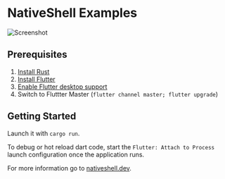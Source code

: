 # NativeShell Examples

![](https://nativeshell.dev/screenshot-dev.png "Screenshot")

## Prerequisites

1. [Install Rust](https://www.rust-lang.org/tools/install)
2. [Install Flutter](https://flutter.dev/docs/get-started/install)
3. [Enable Flutter desktop support](https://flutter.dev/desktop#set-up)
4. Switch to Fluttter Master (`flutter channel master; flutter upgrade`)

## Getting Started

Launch it with `cargo run`.

To debug or hot reload dart code, start the
`Flutter: Attach to Process` launch configuration once the application runs.

For more information go to [nativeshell.dev](https://nativeshell.dev).

